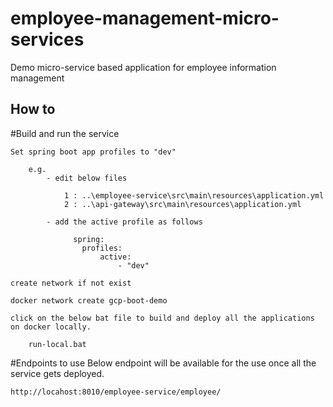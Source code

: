 # employee-management-micro-services
Demo micro-service based application for employee information management 

## How to

#Build and run the service

    Set spring boot app profiles to "dev"
    
        e.g. 
            - edit below files
            
                1 : ..\employee-service\src\main\resources\application.yml
                2 : ..\api-gateway\src\main\resources\application.yml
            
            - add the active profile as follows 
            
                  spring:
                    profiles:
                        active:
                            - "dev"
                     
	create network if not exist
	
	docker network create gcp-boot-demo
	
	click on the below bat file to build and deploy all the applications on docker locally.
	  
	  	run-local.bat
	   	   
#Endpoints to use
    Below endpoint will be available for the use once all the service gets deployed.
    
    http://locahost:8010/employee-service/employee/ 
		
      

             

     
           

